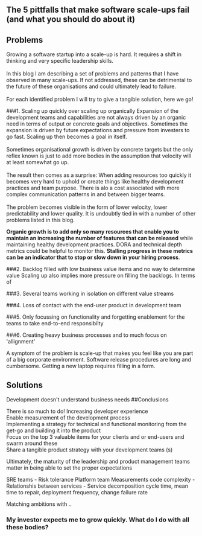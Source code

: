 ## The 5 pittfalls that make software scale-ups fail (and what you should do about it)

## Problems
Growing a software startup into a scale-up is hard. It requires a shift in thinking and very specific leadership skills.
<br></br>
In this blog I am describing a set of problems and patterns that I have observed in many scale-ups.
If not addressed, these can be detrimental to the future of these organisations and could ultimately lead to failure.<br></br>For each identified problem I will try to give a tangible solution, here we go!

###1. Scaling up quickly over scaling up organically
Expansion of the development teams and capabilities are not always driven by an organic need in terms of output or concrete goals 
and objectives. Sometimes the expansion is driven by future expectations and pressure from investers to go fast. Scaling up then becomes
a goal in itself. <br></br>Sometimes organisational growth is driven
by concrete targets but the only reflex known is just to add more bodies in the assumption that velocity will at least somewhat go up.
<br></br>
The result then comes as a surprise: When adding resources too quickly it becomes very hard to uphold or create things like healthy development practices and team purpose. There is alo a
cost associated with more complex communication patterns in and between bigger teams.
<br></br>The problem becomes visible in the form of lower velocity, lower predictability and lower quality. It is undoubtly tied in with a number of other problems listed in this blog. 

<b>Organic growth is to add only so many resources that enable you to maintain an increasing the number of features that can be released</b> while maintaining healthy development practices</b>. 
DORA and technical depth metrics could be helpful to monitor this. <b>Stalling progress in these metrics can be an indicator that to stop or slow down in your hiring process</b>. 

###2. Backlog filled with low business value items and no way to determine value
Scaling up also implies more pressure on filling the backlogs. In terms of 


###3. Several teams working in isolation on different value streams

###4. Loss of contact with the end-user product in development team

###5. Only focussing on functionality and forgetting enablement for the teams to take end-to-end responsibilty

###6. Creating heavy business processes and to much focus on 'allignment'

A symptom of the problem is scale-up that makes you feel like you are part of a big corporate environment. Software release procedures are long and cumbersome. Getting a new laptop requires filling in a form.

## Solutions


Development doesn't understand business needs
##Conclusions


There is so much to do!
Increasing developer experience\
Enable measurement of the development process\
Implementing a strategy for technical and functional monitoring from the get-go and building it into the product\
Focus on the top 3 valuable items for your clients and  or end-users and swarm around these\
Share a tangible product strategy with your development teams (s)


Ultimately, the maturity of the leadership and product management teams matter in being able to set the proper expectations 


SRE teams - Risk tolerance 
Platform team
Measurements code complexity - Relationshis between services - Service decomposition
cycle time, mean time to repair, deployment frequency, change failure rate

Matching ambitions with ..
### My investor expects me to grow quickly. What do I do with all these bodies?
